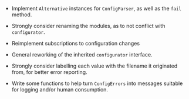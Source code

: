  * Implement `Alternative` instances for `ConfigParser`,  as well as
   the `fail` method.

 * Strongly consider renaming the modules,  as to not conflict with
   `configurator`.

 * Reimplement subscriptions to configuration changes

 * General reworking of the inherited `configurator` interface.

 * Strongly consider labelling each value with the filename it
   originated from,  for better error reporting.

 * Write some functions to help turn `ConfigErrors` into messages
   suitable for logging and/or human consumption.
